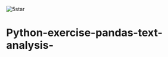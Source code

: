 ![5star](https://user-images.githubusercontent.com/66817101/193897169-da98b34f-774b-49b3-91d4-97ecbe30f643.png)
# Python-exercise-pandas-text-analysis-
